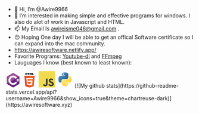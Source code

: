 - 👋 Hi, I’m @Awire9966
- 👀 I’m interested in making simple and effective programs for windows. I also do alot of work in Javascript and HTML.
- 📫 My Email Is awireisme046@gmail.com .
- 😔 Hoping One day I will be able to get an offical Software certificate so I can expand into the mac community.
- https://awiresoftware.netlify.app/
- Favorite Programs: [Youtube-dl](https://yt-dl.org/) and [FFmpeg](http://ffmpeg.org/)
- Lauguages I know (best known to least known):
<img src="https://raw.githubusercontent.com/devicons/devicon/master/icons/csharp/csharp-original.svg" alt="csharp" width="40" height="40"/>
<img src="https://raw.githubusercontent.com/devicons/devicon/master/icons/html5/html5-original-wordmark.svg" alt="html5" width="40" height="40"/>
<img src="https://raw.githubusercontent.com/devicons/devicon/master/icons/javascript/javascript-original.svg" alt="javascript" width="45" height="45"/>
<img src="https://raw.githubusercontent.com/devicons/devicon/master/icons/python/python-original.svg" alt="javascript" width="45" height="45"/>
[![My github stats](https://github-readme-stats.vercel.app/api?username=Awire9966&show_icons=true&theme=chartreuse-dark)](https://awiresoftware.xyz)

